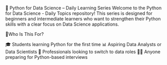 📘 Python for Data Science – Daily Learning Series
Welcome to the Python for Data Science - Daily Topics repository! This series is designed for beginners and intermediate learners who want to strengthen their Python skills with a clear focus on Data Science applications.


🧠Who Is This For?

🎓 Students learning Python for the first time
📊 Aspiring Data Analysts or Data Scientists
💼 Professionals looking to switch to data roles
👨‍💻 Anyone preparing for Python-based interviews
